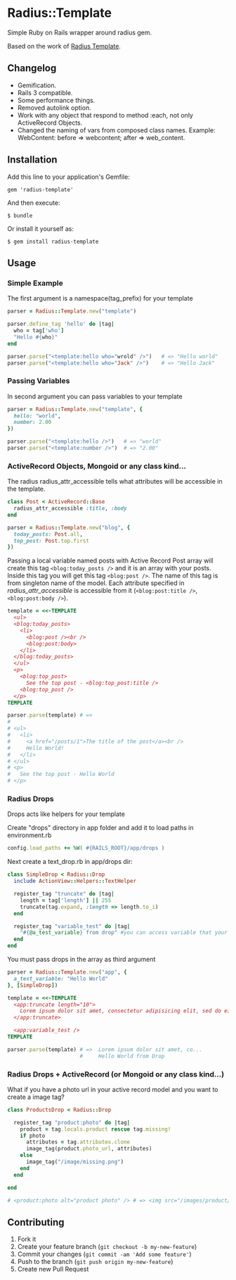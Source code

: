 # Radius::Template

Simple Ruby on Rails wrapper around radius gem.

Based on the work of [Radius Template](https://github.com/macbury/Radius-template).

## Changelog


  * Gemification.
  * Rails 3 compatible.
  * Some performance things.
  * Removed autolink option.
  * Work with any object that respond to method :each, not only ActiveRecord Objects.
  * Changed the naming of vars from composed class names. Example: WebContent: before => webcontent; after => web_content.


## Installation

Add this line to your application's Gemfile:

    gem 'radius-template'

And then execute:

    $ bundle

Or install it yourself as:

    $ gem install radius-template

## Usage


### Simple Example

The first argument is a namespace(tag_prefix) for your template

``` ruby
parser = Radius::Template.new("template")

parser.define_tag 'hello' do |tag|
  who = tag['who']
  "Hello #{who}"
end

parser.parse("<template:hello who="wrold" />")   # => "Hello world"
parser.parse("<template:hello who="Jack" />")    # => "Hello Jack"
```

### Passing Variables

In second argument you can pass variables to your template


``` ruby
parser = Radius::Template.new("template", {
  hello: "world",
  number: 2.00
})

parser.parse("<template:hello />")   # => "world"
parser.parse("<template:number />")  # => "2.00"
```

### ActiveRecord Objects, Mongoid or any class kind...

The radius radius_attr_accessible tells what attributes will be accessible in the template.


``` ruby
class Post < ActiveRecord::Base
  radius_attr_accessible :title, :body
end

parser = Radius::Template.new("blog", {
  today_posts: Post.all,
  top_post: Post.top.first
})
```

Passing a local variable named posts with Active Record Post array will create this tag `<blog:today_posts />` and it is an array with your posts. Inside this tag you will get this tag `<blog:post />`. The name of this tag is from singleton name of the model. Each attribute specified in _radius_attr_accessible_ is accessible from it (`<blog:post:title />`, `<blog:post:body />`).

``` ruby
template = <<-TEMPLATE
  <ul>
  <blog:today_posts>
    <li>
      <blog:post /><br />
      <blog:post:body>
    </li>
  </blog:today_posts>
  </ul>
  <p>
    <blog:top_post>
      See the top post - <blog:top_post:title />
    <blog:top_post />
  </p>
TEMPLATE

parser.parse(template) # =>
#
# <ul>
#   <li>
#     <a href="/posts/1">The title of the post</a><br />
#     Hello World!
#   </li>
# </ul>
# <p>
#   See the top post - Hello World
# </p>
```


### Radius Drops

Drops acts like helpers for your template

Create "drops" directory in app folder and add it to load paths in environment.rb

``` ruby
config.load_paths += %W( #{RAILS_ROOT}/app/drops )
```


Next create a text_drop.rb in app/drops dir:


``` ruby
class SimpleDrop < Radius::Drop
  include ActionView::Helpers::TextHelper

  register_tag "truncate" do |tag|
    length = tag['length'] || 255
    truncate(tag.expand, :length => length.to_i)
  end

  register_tag "variable_test" do |tag|
    "#{@a_test_variable} from drop" #you can access variable that your passed into the template
  end
end
```

You must pass drops in the array as third argument



``` ruby
parser = Radius::Template.new("app", {
  a_test_variable: "Hello World"
}, [SimpleDrop])

template = <<-TEMPLATE
  <app:truncate length="10">
    Lorem ipsum dolor sit amet, consectetur adipisicing elit, sed do eiusmod tempor incididunt ut labore et dolore magna aliqua. Ut enim ad minim veniam, quis nostrud exercitation ullamco laboris nisi ut aliquip ex ea commodo consequat. Duis aute irure dolor in reprehenderit in voluptate velit esse cillum dolore eu fugiat nulla pariatur. Excepteur sint occaecat cupidatat non proident, sunt in culpa qui officia deserunt mollit anim id est laborum.
  </app:truncate>

  <app:variable_test />
TEMPLATE

parser.parse(template) # =>  Lorem ipsum dolor sit amet, co...
                       #     Hello World from Drop

```



### Radius Drops + ActiveRecord (or Mongoid or any class kind...)


What if you have a photo url in your active record model and you want to create a image tag?


``` ruby
class ProductsDrop < Radius::Drop

  register_tag "product:photo" do |tag|
    product = tag.locals.product rescue tag.missing!
    if photo
      attributes = tag.attributes.clone
      image_tag(product.photo_url, attributes)
    else
      image_tag("/image/missing.png")
    end
  end

end

# <product:photo alt="product photo" /> # => <img src="/images/product/1.png" alt="product photo" />
```




## Contributing

1. Fork it
2. Create your feature branch (`git checkout -b my-new-feature`)
3. Commit your changes (`git commit -am 'Add some feature'`)
4. Push to the branch (`git push origin my-new-feature`)
5. Create new Pull Request
